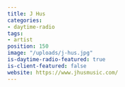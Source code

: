 ```yaml
---
title: J Hus
categories:
- daytime-radio
tags:
- artist
position: 150
image: "/uploads/j-hus.jpg"
is-daytime-radio-featured: true
is-client-featured: false
website: https://www.jhusmusic.com/
---
```


